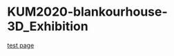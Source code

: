# KUM2020-blankourhouse-3D_Exhibition

[test page](https://jjunyjjuny.github.io/KUM2020-blankourhouse-3D_Exhibition/assets/test.html)
